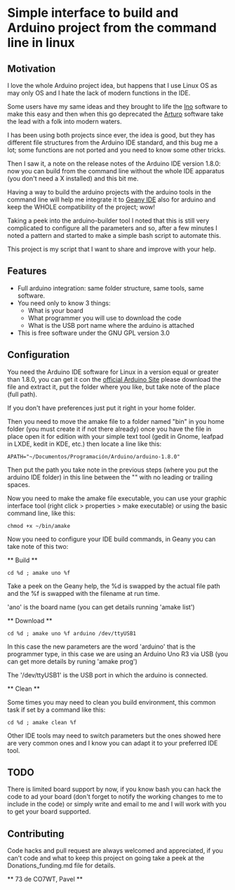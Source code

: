 Simple interface to build and Arduino project from the command line in linux
============================================================================

Motivation
----------
I love the whole Arduino project idea, but happens that I use Linux OS as may only OS and I hate the lack of modern functions in the IDE.

Some users have my same ideas and they brought to life the [Ino](https://github.com/amperka/ino) software to make this easy and then when this go deprecated the [Arturo](https://github.com/scottdarch/Arturo/) software take the lead with a folk into modern waters.

I has been using both projects since ever, the idea is good, but they has different file structures from the Arduino IDE standard, and this bug me a lot; some functions are not ported and you need to know some other tricks.

Then I saw it, a note on the release notes of the Arduino IDE version 1.8.0: now you can build from the command line without the whole IDE apparatus (you don't need a X installed) and this bit me.

Having a way to build the arduino projects with the arduino tools in the command line will help me integrate it to [Geany IDE](http://www.geany.org) also for arduino and keep the WHOLE compatibility of the project; wow!

Taking a peek into the arduino-builder tool I noted that this is still very complicated to configure all the parameters and so, after a few minutes I noted a pattern and started to make a simple bash script to automate this.

This project is my script that I want to share and improve with your help.


Features
--------
* Full arduino integration: same folder structure, same tools, same software.
* You need only to know 3 things:
    * What is your board
    * What programmer you will use to download the code
    * What is the USB port name where the arduino is attached
* This is free software under the GNU GPL version 3.0


Configuration
-------------
You need the Arduino IDE software for Linux in a version equal or greater than 1.8.0, you can get it con the [official Arduino Site](http[://www.arduino.cc) please download the file and extract it, put the folder where you like, but take note of the place (full path).

If you don't have preferences  just put it right in your home folder.

Then you need to move the amake file to a folder named "bin" in you home folder (you must create it if not there already) once you have the file in place open it for edition with your simple text tool (gedit in Gnome, leafpad in LXDE, kedit in KDE, etc.) then locate a line like this:

```
APATH="~/Documentos/Programación/Arduino/arduino-1.8.0"
```

Then put the path you take note in the previous steps (where you put the arduino IDE folder) in this line between the "" with no leading or trailing spaces.

Now you need to make the amake file executable, you can use your graphic interface tool (right click > properties > make executable) or using the basic command line, like this:

```
chmod +x ~/bin/amake
```

Now you need to configure your IDE build commands, in Geany you can take note of this two:

** Build **

```
cd %d ; amake uno %f
```

Take a peek on the Geany help, the %d is swapped by the actual file path and the %f is swapped with the filename at run time.

'ano' is the board name (you can get details running 'amake list') 

** Download **

```
cd %d ; amake uno %f arduino /dev/ttyUSB1
```

In this case the new parameters are the word 'arduino' that is the  programmer type, in this case we are using an Arduino Uno R3 via USB (you can get more details by runing 'amake prog')

The  '/dev/ttyUSB1' is the USB port in which the arduino is connected.

** Clean **

Some times you may need to clean you build environment, this common task if set by a command like this:

```
cd %d ; amake clean %f
```

Other IDE tools may need to switch parameters but the ones showed here are very common ones and I know you can adapt it to your preferred IDE tool.

TODO
----

There is  limited board support by now, if you know bash you can hack the code to ad your board (don't forget to notify the working changes to me to include in the code) or simply write and email to me and I will work with you to get your board supported.

Contributing
------------

Code hacks and pull request are always welcomed and appreciated, if you can't code and what to keep this project on going take a peek at the Donations_funding.md file for details.

** 73 de CO7WT, Pavel **
